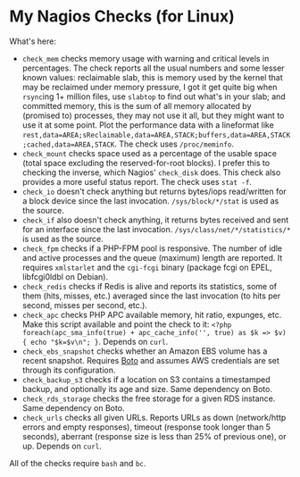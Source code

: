 # My Nagios Checks (for Linux)

What's here:

- `check_mem` checks memory usage with warning and critical levels in percentages. The check reports all the usual numbers and some lesser known values: reclaimable slab, this is memory used by the kernel that may be reclaimed under memory pressure, I got it get quite big when `rsync`ing 1+ million files, use `slabtop` to find out what's in your slab; and committed memory, this is the sum of all memory allocated by (promised to) processes, they may not use it all, but they might want to use it at some point. Plot the performance data with a lineformat like `rest,data=AREA;sReclaimable,data=AREA,STACK;buffers,data=AREA,STACK;cached,data=AREA,STACK`. The check uses `/proc/meminfo`.
- `check_mount` checks space used as a percentage of the usable space (total space excluding the reserved-for-root blocks). I prefer this to checking the inverse, which Nagios' `check_disk` does. This check also provides a more useful status report. The check uses `stat -f`.
- `check_io` doesn't check anything but returns bytes/iops read/written for a block device since the last invocation. `/sys/block/*/stat` is used as the source.
- `check_if` also doesn't check anything, it returns bytes received and sent for an interface since the last invocation. `/sys/class/net/*/statistics/*` is used as the source.
- `check_fpm` checks if a PHP-FPM pool is responsive. The number of idle and active processes and the queue (maximum) length are reported. It requires `xmlstarlet` and the `cgi-fcgi` binary (package fcgi on EPEL, libfcgi0ldbl on Debian).
- `check_redis` checks if Redis is alive and reports its statistics, some of them (hits, misses, etc.) averaged since the last invocation (to hits per second, misses per second, etc.).
- `check_apc` checks PHP APC available memory, hit ratio, expunges, etc. Make this script available and point the check to it: `<?php foreach(apc_sma_info(true) + apc_cache_info('', true) as $k => $v) { echo "$k=$v\n"; }`. Depends on `curl`.
- `check_ebs_snapshot` checks whether an Amazon EBS volume has a recent snapshot. Requires [Boto](http://docs.pythonboto.org/) and assumes AWS credentials are set through its configuration.
- `check_backup_s3` checks if a location on S3 contains a timestamped backup, and optionally its age and size. Same dependency on Boto.
- `check_rds_storage` checks the free storage for a given RDS instance. Same dependency on Boto.
- `check_urls` checks all given URLs. Reports URLs as down (network/http errors and empty responses), timeout (response took longer than 5 seconds), aberrant (response size is less than 25% of previous one), or up. Depends on `curl`.

All of the checks require `bash` and `bc`.
